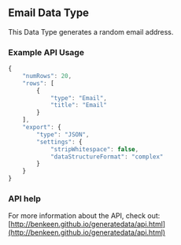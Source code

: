 ## Email Data Type

This Data Type generates a random email address. 


### Example API Usage

```javascript
{
    "numRows": 20,
    "rows": [
        {
            "type": "Email",
            "title": "Email"
        }
    ],
    "export": {
        "type": "JSON",
        "settings": {
            "stripWhitespace": false,
            "dataStructureFormat": "complex"
        }
    }
}
```
 
### API help

For more information about the API, check out:
[http://benkeen.github.io/generatedata/api.html](http://benkeen.github.io/generatedata/api.html)
